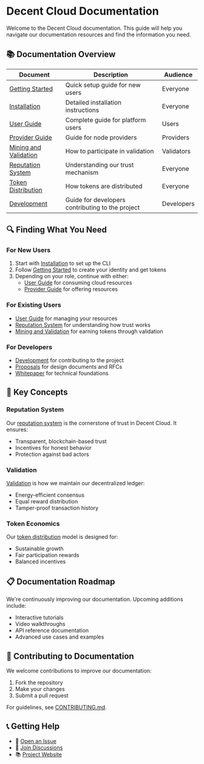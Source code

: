 # Decent Cloud Documentation

Welcome to the Decent Cloud documentation. This guide will help you navigate our documentation resources and find the information you need.

## 📚 Documentation Overview

| Document                                          | Description                                      | Audience   |
| ------------------------------------------------- | ------------------------------------------------ | ---------- |
| [Getting Started](getting-started.md)             | Quick setup guide for new users                  | Everyone   |
| [Installation](installation.md)                   | Detailed installation instructions               | Everyone   |
| [User Guide](user-guide.md)                       | Complete guide for platform users                | Users      |
| [Provider Guide](provider-guide.md)               | Guide for node providers                         | Providers  |
| [Mining and Validation](mining-and-validation.md) | How to participate in validation                 | Validators |
| [Reputation System](reputation.md)                | Understanding our trust mechanism                | Everyone   |
| [Token Distribution](token-distribution.md)       | How tokens are distributed                       | Everyone   |
| [Development](development.md)                     | Guide for developers contributing to the project | Developers |

## 🔍 Finding What You Need

### For New Users

1. Start with [Installation](installation.md) to set up the CLI
2. Follow [Getting Started](getting-started.md) to create your identity and get tokens
3. Depending on your role, continue with either:
   - [User Guide](user-guide.md) for consuming cloud resources
   - [Provider Guide](provider-guide.md) for offering resources

### For Existing Users

- [User Guide](user-guide.md) for managing your resources
- [Reputation System](reputation.md) for understanding how trust works
- [Mining and Validation](mining-and-validation.md) for earning tokens through validation

### For Developers

- [Development](development.md) for contributing to the project
- [Proposals](proposals/) for design documents and RFCs
- [Whitepaper](whitepaper/) for technical foundations

## 🌟 Key Concepts

### Reputation System

Our [reputation system](reputation.md) is the cornerstone of trust in Decent Cloud. It ensures:

- Transparent, blockchain-based trust
- Incentives for honest behavior
- Protection against bad actors

### Validation

[Validation](mining-and-validation.md) is how we maintain our decentralized ledger:

- Energy-efficient consensus
- Equal reward distribution
- Tamper-proof transaction history

### Token Economics

Our [token distribution](token-distribution.md) model is designed for:

- Sustainable growth
- Fair participation rewards
- Balanced incentives

## 📋 Documentation Roadmap

We're continuously improving our documentation. Upcoming additions include:

- Interactive tutorials
- Video walkthroughs
- API reference documentation
- Advanced use cases and examples

## 🤝 Contributing to Documentation

We welcome contributions to improve our documentation:

1. Fork the repository
2. Make your changes
3. Submit a pull request

For guidelines, see [CONTRIBUTING.md](../CONTRIBUTING.md).

## 📞 Getting Help

- 📝 [Open an Issue](https://github.com/decent-stuff/decent-cloud/issues)
- 💬 [Join Discussions](https://github.com/orgs/decent-stuff/discussions)
- 📚 [Project Website](https://decent-cloud.org/)

